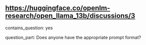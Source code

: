 ## https://huggingface.co/openlm-research/open_llama_13b/discussions/3

contains_question: yes

question_part: Does anyone have the appropriate prompt format?